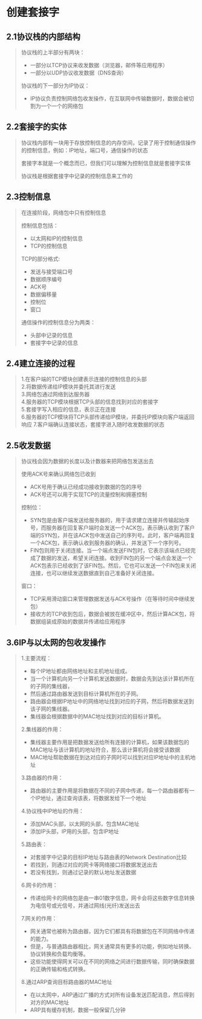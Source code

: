 # 创建套接字
## 2.1协议栈的内部结构
> 协议栈的上半部分有两块：
> - 一部分以TCP协议来收发数据（浏览器，邮件等应用程序）
> - 一部分以UDP协议收发数据（DNS查询）
> 
>  协议栈的下一部分为IP协议：
> - IP协议负责控制网络包收发操作，在互联网中传输数据时，数据会被切割为一个一个的网络包
## 2.2套接字的实体
> 协议栈内部有一块用于存放控制信息的内存空间，记录了用于控制通信操作的控制信息，例如：IP地址，端口号，通信操作的状态
> 
> 套接字本就是一个概念而已，但我们可以理解为控制信息就是套接字实体
>
> 协议栈是根据套接字中记录的控制信息来工作的
## 2.3控制信息
> 在连接阶段，网络包中只有控制信息
>
>控制信息包括：
> - 以太网和IP的控制信息
> - TCP的控制信息
> 
> TCP的部分格式:
> - 发送与接受端口号
> - 数据顺序编号
> - ACK号
> - 数据偏移量
> - 控制位
> - 窗口
>
> 通信操作的控制信息分为两类：
> - 头部中记录的信息
> - 套接字中记录的信息
## 2.4建立连接的过程
> 1.在客户端的TCP模块创建表示连接的控制信息的头部\
> 2.将数据传递给IP模块并委托其进行发送\
> 3.网络包通过网络到达服务器\
> 4.服务器的TCP模块根据TCP头部的信息找到对应的套接字\
> 5.套接字写入相应的信息，表示正在连接\
> 6.服务器的TCP模块将TCP头部传递给IP模块，并委托IP模块向客户端返回响应
> 7.客户端确认连接状态，套接字进入随时收发数据的状态
## 2.5收发数据
> 协议栈会因为数据的长度以及计数器来把网络包发送出去
>
> 使用ACK号来确认网络包已收到
> - ACK号用于确认已经成功接收到数据的包的序号
> - ACK号还可以用于实现TCP的流量控制和拥塞控制
> 
> 控制位：
> - SYN包是由客户端发送给服务器的，用于请求建立连接并传输起始序号，而服务器在回复客户端时会发送一个ACK包，表示确认收到了客户端的SYN包，并在该ACK包中发送自己的序列号。此时，客户端再回复一个ACK包，表示确认收到服务器的确认，并发送下一个序列号。
> - FIN包则用于关闭连接。当一个端点发送FIN包时，它表示该端点已经完成了数据的发送，希望关闭连接。收到FIN包的另一个端点会发送一个ACK包表示已经收到了该FIN包。然后，它也可以发送一个FIN包来关闭连接，也可以继续发送数据直到自己准备好关闭连接。
>
> 窗口：
> - TCP采用滑动窗口来管理数据发送与ACK号操作（在等待时间中继续发包）
> - 接收方的TCP收到包后，数据会被放在缓冲区中，然后计算ACK包，将数据组装成原始的数据并传递给应用程序
## 3.6IP与以太网的包收发操作
> 1.主要流程：
> 
> - 每个IP地址都由网络地址和主机地址组成。
> - 当一个计算机向另一个计算机发送数据时，数据会先到达该计算机所在的子网的集线器，
> - 然后通过路由器发送到目标计算机所在的子网。
> - 路由器会根据IP地址中的网络地址找到对应的子网，然后将数据发送到该子网的集线器。
> - 集线器会根据数据中的MAC地址找到对应的目标计算机。
>
> 2.集线器的作用：
>
> - 集线器主要作用是把数据发送给所有连接的计算机，如果该数据包的MAC地址与该计算机的地址符合，那么该计算机将会接受该数据
> - MAC地址帮助数据在到达对应的子网时可以找到对应IP地址中的主机地址
>
> 3.路由器的作用：
>
> - 路由器的主要作用是将数据在不同的子网中传递，每一个路由器都有一个IP地址，通过查询该表，将数据发给下一个地址
>
> 4.协议栈中IP地址的作用：
> - 添加MAC头部，以太网的头部，包含MAC地址
> - 添加IP头部，IP用的头部，包含IP地址
>
> 5.路由表：
> - 对套接字中记录的目标IP地址与路由表的Network Destination比较
> - 若找到，则通过对应的网卡等网络接口将数据发送出去
> - 若没有找到，则通过记录的默认地址发送数据
> 
> 6.网卡的作用：
> - 传递给网卡的网络包是由一串01数字信息，网卡会将这些数字信息转换为电信号或光信号，并通过网线(光纤)发送出去
>
> 7.网关的作用：
> - 网关通常也被称为路由器，因为它们都具有将数据包在不同网络中传递的能力。
> - 但是，与普通路由器相比，网关通常具有更多的功能，例如地址转换、协议转换和负载均衡等。
> - 这些功能使得网关可以在不同的网络之间进行数据传输，同时确保数据的正确传输和格式转换。
>
> 8.通过ARP查询目标路由器的MAC地址
> - 在以太网中，ARP通过广播的方式对所有设备发送匹配消息，然后得到对方的MAC地址
> - ARP具有缓存机制，数据一般保留几分钟